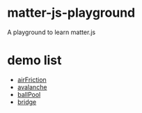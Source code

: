 # matter-js-playground
A playground to learn matter.js

# demo list
- [airFriction](https://catsjuice.github.io/matter-js-playground/src/airFriction/index.html)
- [avalanche](https://catsjuice.github.io/matter-js-playground/src/avalanche/index.html)
- [ballPool](https://catsjuice.github.io/matter-js-playground/src/ballPool/index.html)
- [bridge](https://catsjuice.github.io/matter-js-playground/src/bridge/index.html)